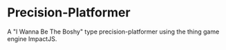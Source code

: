# Precision-Platformer
A "I Wanna Be The Boshy" type precision-platformer using the thing game engine ImpactJS.
